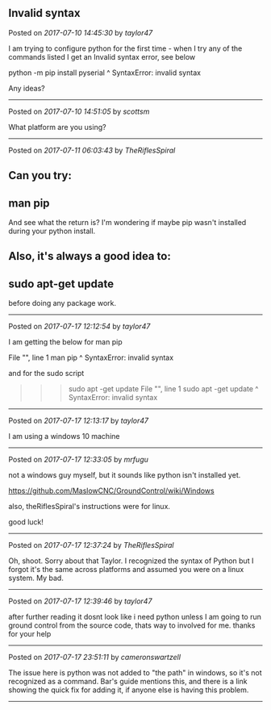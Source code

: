 ## Invalid  syntax
Posted on *2017-07-10 14:45:30* by *taylor47*

I am trying to configure python for the first time - when I try any of the commands listed I get an Invalid syntax error, see below

 python -m pip install pyserial
                ^
SyntaxError: invalid syntax

Any ideas?

---

Posted on *2017-07-10 14:51:05* by *scottsm*

What platform are you using?

---

Posted on *2017-07-11 06:03:43* by *TheRiflesSpiral*

Can you try:
---
man pip
---
And see what the return is? I'm wondering if maybe pip wasn't installed during your python install.

Also, it's always a good idea to:
---
sudo apt-get update
---
before doing any package work.

---

Posted on *2017-07-17 12:12:54* by *taylor47*

I am getting the below for man pip

  File "<stdin>", line 1
    man pip
          ^
SyntaxError: invalid syntax

and for the sudo script 

>>> sudo apt -get update
  File "<stdin>", line 1
    sudo apt -get update
           ^
SyntaxError: invalid syntax

---

Posted on *2017-07-17 12:13:17* by *taylor47*

I am using a windows 10 machine

---

Posted on *2017-07-17 12:33:05* by *mrfugu*

not a windows guy myself, but  it sounds like python isn't installed yet. 

https://github.com/MaslowCNC/GroundControl/wiki/Windows  

also, theRiflesSpiral's instructions were for linux. 

good luck!

---

Posted on *2017-07-17 12:37:24* by *TheRiflesSpiral*

Oh, shoot. Sorry about that Taylor. I recognized the syntax of Python but I forgot it's the same across platforms and assumed you were on a linux system. My bad.

---

Posted on *2017-07-17 12:39:46* by *taylor47*

after further reading it dosnt look like i need python unless I am going to run ground control from the source code, thats way to involved for me. thanks for your help

---

Posted on *2017-07-17 23:51:11* by *cameronswartzell*

The issue here is python was not added to "the path" in windows, so it's not recognized as a command. Bar's guide mentions this, and there is a link showing the quick fix for adding it, if anyone else is having this problem.

---

